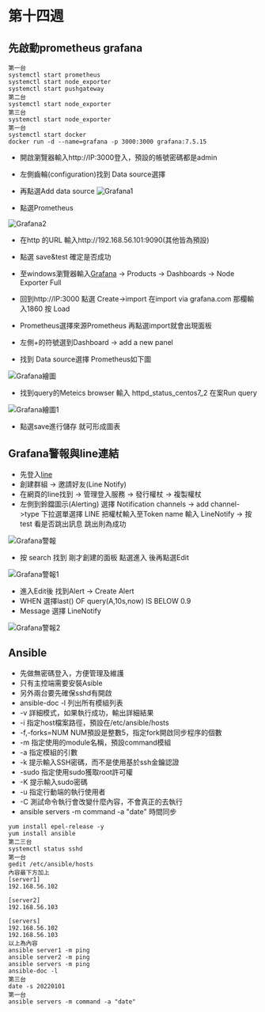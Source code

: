 #  第十四週
## 先啟動prometheus grafana
```
第一台
systemctl start prometheus
systemctl start node_exporter
systemctl start pushgateway
第二台
systemctl start node_exporter
第三台
systemctl start node_exporter
第一台
systemctl start docker
docker run -d --name=grafana -p 3000:3000 grafana:7.5.15
```
* 開啟瀏覽器輸入http://IP:3000登入，預設的帳號密碼都是admin
* 左側齒輪(configuration)找到 Data source選擇 
* 再點選Add data source
![Grafana1]()

* 點選Prometheus

![Grafana2]()


* 在http 的URL 輸入http://192.168.56.101:9090(其他皆為預設)
* 點選 save&test 確定是否成功
* 至windows瀏覽器輸入[Grafana](https://grafana.com/) -> Products -> Dashboards -> Node Exporter Full
* 回到http://IP:3000 點選 Create->import 在import via grafana.com 那欄輸入1860 按 Load
* Prometheus選擇來源Prometheus 再點選import就會出現面板

* 左側+的符號選到Dashboard -> add a new panel
* 找到 Data source選擇 Prometheus如下圖

![Grafana繪圖]()

* 找到query的Meteics browser 輸入 httpd_status_centos7_2 在案Run query 

![Grafana繪圖1]()

* 點選save進行儲存 就可形成圖表

## Grafana警報與line連結
* 先登入[line](https://notify-bot.line.me/zh_TW/)
* 創建群組 -> 邀請好友(Line Notify)
* 在網頁的line找到 -> 管理登入服務 -> 發行權杖 -> 複製權杖 
* 左側到鈴鐺圖示(Alerting) 選擇 Notification channels -> add channel->type 下拉選單選擇 LINE 把權杖輸入至Token name 輸入 LineNotify ->  按test 看是否跳出訊息 跳出則為成功

![Grafana警報]()

* 按 search 找到 剛才創建的面板 點選進入 後再點選Edit 

![Grafana警報1]()

* 進入Edit後 找到Alert -> Create Alert
* WHEN 選擇last() OF query(A,10s,now) IS BELOW 0.9  
* Message 選擇 LineNotify 

![Grafana警報2]()

## Ansible
* 先做無密碼登入，方便管理及維護
* 只有主控端需要安裝Asible
* 另外兩台要先確保sshd有開啟
*  ansible-doc -l 列出所有模組列表
* -v	詳細模式，如果執行成功，輸出詳細結果
* -i	指定host檔案路徑，預設在/etc/ansible/hosts
* -f,-forks=NUM	NUM預設是整數5，指定fork開啟同步程序的個數
* -m	指定使用的module名稱，預設command模組
* -a	指定模組的引數
* -k	提示輸入SSH密碼，而不是使用基於ssh金鑰認證
* -sudo	指定使用sudo獲取root許可權
* -K	提示輸入sudo密碼
* -u	指定行動端的執行使用者
* -C	測試命令執行會改變什麼內容，不會真正的去執行
* ansible servers -m command -a "date" 時間同步
```
yum install epel-release -y
yum install ansible
第二三台
systemctl status sshd
第一台
gedit /etc/ansible/hosts
內容最下方加上
[server1]
192.168.56.102

[server2]
192.168.56.103

[servers]
192.168.56.102
192.168.56.103
以上為內容
ansible server1 -m ping
ansible server2 -m ping
ansible servers -m ping
ansible-doc -l
第三台
date -s 20220101
第一台
ansible servers -m command -a "date"
```


